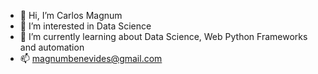 - 👋 Hi, I’m Carlos Magnum
- 👀 I’m interested in Data Science
- 🌱 I’m currently learning about Data Science, Web Python Frameworks and automation
- 📫 magnumbenevides@gmail.com

<!---
camagnum/camagnum is a ✨ special ✨ repository because its `README.md` (this file) appears on your GitHub profile.
You can click the Preview link to take a look at your changes.
--->
